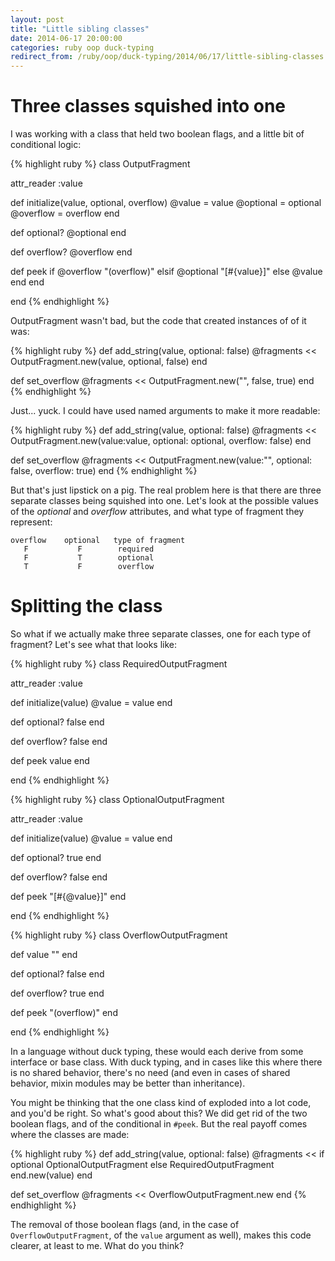 ```yaml
---
layout: post
title: "Little sibling classes"
date: 2014-06-17 20:00:00
categories: ruby oop duck-typing
redirect_from: /ruby/oop/duck-typing/2014/06/17/little-sibling-classes.html
---
```


# Three classes squished into one

I was working with a class that held two boolean flags, and a little
bit of conditional logic:

{% highlight ruby %}
class OutputFragment

  attr_reader :value

  def initialize(value, optional, overflow)
    @value = value
    @optional = optional
    @overflow = overflow
  end

  def optional?
    @optional
  end

  def overflow?
    @overflow
  end

  def peek
    if @overflow
      "(overflow)"
    elsif @optional
      "[#{value}]"
    else
      @value
    end
  end

end
{% endhighlight %}

OutputFragment wasn't bad, but the code that created instances of of
it was:

{% highlight ruby %}
def add_string(value, optional: false)
  @fragments << OutputFragment.new(value, optional, false)
end

def set_overflow
  @fragments << OutputFragment.new("", false, true)
end
{% endhighlight %}

Just... yuck.  I could have used named arguments to make it more
readable:

{% highlight ruby %}
def add_string(value, optional: false)
  @fragments <<
    OutputFragment.new(value:value, optional: optional, overflow: false)
end

def set_overflow
  @fragments << OutputFragment.new(value:"", optional: false, overflow: true)
end
{% endhighlight %}

But that's just lipstick on a pig.  The real problem here is that
there are three separate classes being squished into one.  Let's look
at the possible values of the _optional_ and _overflow_ attributes,
and what type of fragment they represent:

    overflow    optional   type of fragment
       F           F        required
       F           T        optional
       T           F        overflow

# Splitting the class

So what if we actually make three separate classes, one for each type
of fragment?  Let's see what that looks like:

{% highlight ruby %}
class RequiredOutputFragment

  attr_reader :value

  def initialize(value)
    @value = value
  end

  def optional?
    false
  end

  def overflow?
    false
  end

  def peek
    value
  end

end
{% endhighlight %}

{% highlight ruby %}
class OptionalOutputFragment

  attr_reader :value

  def initialize(value)
    @value = value
  end

  def optional?
    true
  end

  def overflow?
    false
  end

  def peek
    "[#{@value}]"
  end

end
{% endhighlight %}

{% highlight ruby %}
class OverflowOutputFragment

  def value
    ""
  end

  def optional?
    false
  end

  def overflow?
    true
  end

  def peek
    "(overflow)"
  end

end
{% endhighlight %}

In a language without duck typing, these would each derive from some
interface or base class.  With duck typing, and in cases like this
where there is no shared behavior, there's no need (and even in cases
of shared behavior, mixin modules may be better than inheritance).

You might be thinking that the one class kind of exploded into a lot
code, and you'd be right.  So what's good about this?  We did get rid
of the two boolean flags, and of the conditional in `#peek`.  But
the real payoff comes where the classes are made:

{% highlight ruby %}
def add_string(value, optional: false)
  @fragments << if optional
                  OptionalOutputFragment
                else
                  RequiredOutputFragment
                end.new(value)
end

def set_overflow
  @fragments << OverflowOutputFragment.new
end
{% endhighlight %}

The removal of those boolean flags (and, in the case of
`OverflowOutputFragment`, of the `value` argument as well), makes this
code clearer, at least to me.  What do you think?

